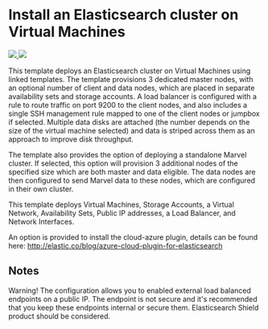 # Install an Elasticsearch cluster on Virtual Machines

<a href="https://portal.azure.com/#create/Microsoft.Template/uri/https%3A%2F%2Fraw.githubusercontent.com%2FAzure%2Fazure-quickstart-templates%2Fmaster%2Felasticsearch%2Fazuredeploy.json" target="_blank">
    <img src="http://azuredeploy.net/deploybutton.png"/>
</a>
<a href="http://armviz.io/#/?load=https%3A%2F%2Fraw.githubusercontent.com%2FAzure%2Fazure-quickstart-templates%2Fmaster%2Felasticsearch%2Fazuredeploy.json" target="_blank">
    <img src="http://armviz.io/visualizebutton.png"/>
</a>

This template deploys an Elasticsearch cluster on Virtual Machines using linked templates. The template provisions 3 dedicated master nodes, with an optional number of client and data nodes, which are placed in separate availability sets and storage accounts. A load balancer is configured with a rule to route traffic on port 9200 to the client nodes, and also includes a single SSH management rule mapped to one of the client nodes or jumpbox if selected.  Multiple data disks are attached (the number depends on the size of the virtual machine selected) and data is striped across them as an approach to improve disk throughput.

The template also provides the option of deploying a standalone Marvel cluster. If selected, this option will provision 3 additional nodes of the specified size which are both master and data eligible. The data nodes are then configured to send Marvel data to these nodes, which are configured in their own cluster.    

This template deploys Virtual Machines, Storage Accounts, a Virtual Network, Availability Sets, Public IP addresses, a Load Balancer, and Network Interfaces.

An option is provided to install the cloud-azure plugin, details can be found here: http://elastic.co/blog/azure-cloud-plugin-for-elasticsearch

## Notes
Warning!  The configuration allows you to enabled external load balanced endpoints on a public IP.  The endpoint is not secure and it's recommended that you keep these endpoints internal or secure them. Elasticsearch Shield product should be considered.
